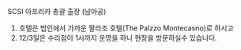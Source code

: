 SCSI 아프리카 총괄 출장 (남아공)


1) 호텔은 법인에서 가까운 팔라조 호텔(The Palzzo Montecasno)로 하시고
2) 12/3일은 수리점이 1시까지 운영을 하니 현장을 방문하실수 있습니다.
